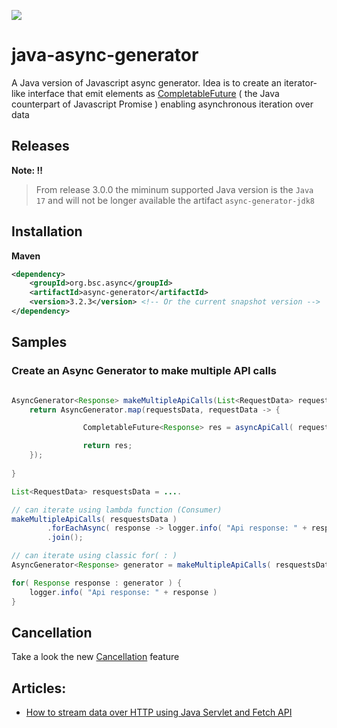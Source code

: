 <a href="https://central.sonatype.com/artifact/org.bsc.async/async-generator"><img src="https://img.shields.io/maven-central/v/org.bsc.async/async-generator.svg">
</a>

# java-async-generator

A Java version of Javascript async generator. 
Idea is to create an iterator-like interface that emit elements as [CompletableFuture] ( the Java counterpart of Javascript Promise ) enabling asynchronous iteration over data 


## Releases 

**Note: ‼️**
> From release 3.0.0 the miminum supported Java version is the `Java 17` and
> will not be longer available the artifact `async-generator-jdk8`


## Installation

**Maven**
```xml
<dependency>
    <groupId>org.bsc.async</groupId>
    <artifactId>async-generator</artifactId>
    <version>3.2.3</version> <!-- Or the current snapshot version -->
</dependency>
```

## Samples

### Create an Async Generator to make multiple API calls
 
```java

AsyncGenerator<Response> makeMultipleApiCalls(List<RequestData> requestsData) {
    return AsyncGenerator.map(requestsData, requestData -> {

                CompletableFuture<Response> res = asyncApiCall( requestData );

                return res;
    });
    
}

List<RequestData> resquestsData = .... 

// can iterate using lambda function (Consumer)
makeMultipleApiCalls( resquestsData )
        .forEachAsync( response -> logger.info( "Api response: " + response ) )
        .join();

// can iterate using classic for( : )
AsyncGenerator<Response> generator = makeMultipleApiCalls( resquestsData );

for( Response response : generator ) {
    logger.info( "Api response: " + response )
}        

```
## Cancellation

Take a look the new [Cancellation](CANCELLATION.md) feature

## Articles:

* [How to stream data over HTTP using Java Servlet and Fetch API](https://bsorrentino.github.io/bsorrentino/web/2024/07/21/how-to-stream-data-in-java.html)

[CompletableFuture]: https://docs.oracle.com/en/java/javase/11/docs/api/java.base/java/util/concurrent/CompletableFuture.html
